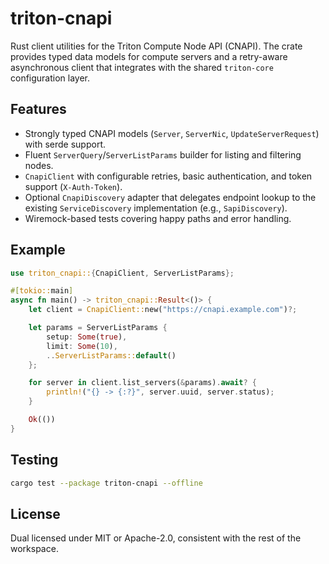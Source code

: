 # triton-cnapi

Rust client utilities for the Triton Compute Node API (CNAPI). The crate provides typed data models for compute servers and a retry-aware asynchronous client that integrates with the shared `triton-core` configuration layer.

## Features

- Strongly typed CNAPI models (`Server`, `ServerNic`, `UpdateServerRequest`) with serde support.
- Fluent `ServerQuery`/`ServerListParams` builder for listing and filtering nodes.
- `CnapiClient` with configurable retries, basic authentication, and token support (`X-Auth-Token`).
- Optional `CnapiDiscovery` adapter that delegates endpoint lookup to the existing `ServiceDiscovery` implementation (e.g., `SapiDiscovery`).
- Wiremock-based tests covering happy paths and error handling.

## Example

```rust
use triton_cnapi::{CnapiClient, ServerListParams};

#[tokio::main]
async fn main() -> triton_cnapi::Result<()> {
    let client = CnapiClient::new("https://cnapi.example.com")?;

    let params = ServerListParams {
        setup: Some(true),
        limit: Some(10),
        ..ServerListParams::default()
    };

    for server in client.list_servers(&params).await? {
        println!("{} -> {:?}", server.uuid, server.status);
    }

    Ok(())
}
```

## Testing

```bash
cargo test --package triton-cnapi --offline
```

## License

Dual licensed under MIT or Apache-2.0, consistent with the rest of the workspace.
